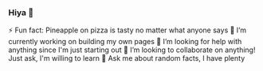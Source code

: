 ### Hiya 👋
⚡ Fun fact: Pineapple on pizza is tasty no matter what anyone says
🔭 I’m currently working on building my own pages
🤔 I’m looking for help with anything since I'm just starting out
👯 I’m looking to collaborate on anything! Just ask, I'm willing to learn
💬 Ask me about random facts, I have plenty

<!--
**AutumnVolianti/autumnvolianti** is a ✨ _special_ ✨ repository because its `README.md` (this file) appears on your GitHub profile.

Here are some ideas to get you started:

- 🔭 I’m currently working on ...
- 🌱 I’m currently learning ...
- 👯 I’m looking to collaborate on ...
- 🤔 I’m looking for help with ...
- 💬 Ask me about ...
- 📫 How to reach me: ...
- 😄 Pronouns: ...
- ⚡ Fun fact: ...
-->
